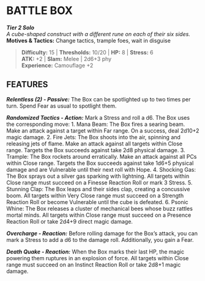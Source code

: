 # BATTLE BOX

***Tier 2 Solo***  
*A cube-shaped construct with a different rune on each of their six sides.*  
**Motives & Tactics:** Change tactics, trample foes, wait in disguise

> **Difficulty:** 15 | **Thresholds:** 10/20 | **HP:** 8 | **Stress:** 6  
> **ATK:** +2 | **Slam:** Melee | 2d6+3 phy  
> **Experience:** Camouflage +2

## FEATURES

***Relentless (2) - Passive:*** The Box can be spotlighted up to two times per turn. Spend Fear as usual to spotlight them.

***Randomized Tactics - Action:*** Mark a Stress and roll a d6. The Box uses the corresponding move: 1. Mana Beam: The Box fires a searing beam. Make an attack against a target within Far range. On a success, deal 2d10+2 magic damage. 2. Fire Jets: The Box shoots into the air, spinning and releasing jets of flame. Make an attack against all targets within Close range. Targets the Box succeeds against take 2d8 physical damage. 3. Trample: The Box rockets around erratically. Make an attack against all PCs within Close range. Targets the Box succeeds against take 1d6+5 physical damage and are Vulnerable until their next roll with Hope. 4. Shocking Gas: The Box sprays out a silver gas sparking with lightning. All targets within Close range must succeed on a Finesse Reaction Roll or mark 3 Stress. 5. Stunning Clap: The Box leaps and their sides clap, creating a concussive boom. All targets within Very Close range must succeed on a Strength Reaction Roll or become Vulnerable until the cube is defeated. 6. Psonic Whine: The Box releases a cluster of mechanical bees whose buzz rattles mortal minds. All targets within Close range must succeed on a Presence Reaction Roll or take 2d4+9 direct magic damage.

***Overcharge - Reaction:*** Before rolling damage for the Box’s attack, you can mark a Stress to add a d6 to the damage roll. Additionally, you gain a Fear.

***Death Quake - Reaction:*** When the Box marks their last HP, the magic powering them ruptures in an explosion of force. All targets within Close range must succeed on an Instinct Reaction Roll or take 2d8+1 magic damage.
